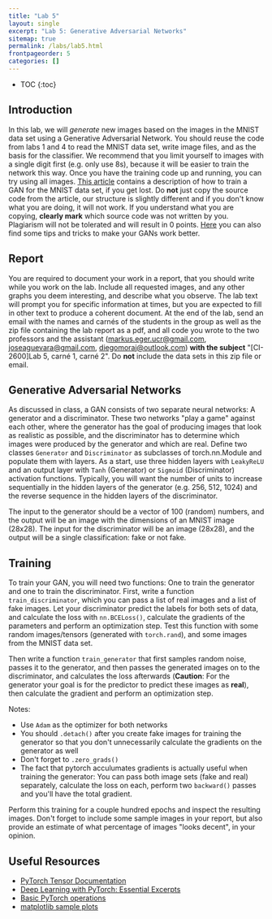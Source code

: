 ```yaml
---
title: "Lab 5"
layout: single
excerpt: "Lab 5: Generative Adversarial Networks"
sitemap: true
permalink: /labs/lab5.html
frontpageorder: 5
categories: []
---
```


* TOC
{:toc}

## Introduction

In this lab, we will *generate* new images based on the images in the MNIST data set using a Generative Adversarial Network. You should reuse the code from labs 1 and 4 to read the MNIST data set, write image files, and 
as the basis for the classifier. We recommend that you limit yourself to images with a single digit first (e.g. only use 8s), because it will be easier to train the network this way. Once you have the training code up and 
running, you can try using all images. [This article](https://medium.com/ai-society/gans-from-scratch-1-a-deep-introduction-with-code-in-pytorch-and-tensorflow-cb03cdcdba0f) contains a description
of how to train a GAN for the MNIST data set, if you get lost. Do **not** just copy the source code from the article, our structure is slightly different and if you don't know what you are doing, it will not work. If you 
understand what you are copying, **clearly mark** which source code was not written by you. Plagiarism will not be tolerated and will result in 0 points. [Here](https://github.com/soumith/ganhacks) you can also find some tips and tricks to make your GANs work better.

## Report

You are required to document your work in a report, that you should write while you work on the lab. Include all requested images, and any other graphs you deem interesting, and describe what you observe. The lab text will 
prompt you for specific information at times, but you are expected to fill in other text to produce a coherent document. At the end of the lab, send an email with the names and carn&eacute;s of the students in the group as well
as the zip file containing the lab report as a pdf, and all code you wrote to the two professors and the assistant ([markus.eger.ucr@gmail.com](mailto:markus.eger.ucr@gmail.com), [joseaguevara@gmail.com](mailto:joseaguevara@gmail.com), [diegomoraj@outlook.com](mailto:diegomoraj@outlook.com)) **with the subject** "\[CI-2600\]Lab 5, carn&eacute; 1, carn&eacute; 2". Do **not** include the data sets in this zip file or email. 

## Generative Adversarial Networks

As discussed in class, a GAN consists of two separate neural networks: A generator and a discriminator. These two networks "play a game" against each other, where
the generator has the goal of producing images that look as realistic as possible, and the discriminator has to determine which images were produced by the
generator and which are real. Define two classes `Generator` and `Discriminator` as subclasses of torch.nn.Module and populate them with layers. As a start, use
three hidden layers with `LeakyReLU` and an output layer with `Tanh` (Generator) or `Sigmoid` (Discriminator) activation functions. Typically, you will want the
number of units to increase sequentially in the hidden layers of the generator (e.g. 256, 512, 1024) and the reverse sequence in the hidden layers of the
discriminator.

The input to the generator should be a vector of 100 (random) numbers, and the output will be an image with the dimensions of an MNIST image (28x28). The input for the discriminator will be an image (28x28), and the 
output will be a single classification: fake or not fake. 

## Training

To train your GAN, you will need two functions: One to train the generator and one to train the discriminator. First, write a function `train_discriminator`,
which you can pass a list of real images and a list of fake images. Let your discriminator predict the labels for both sets of data, and calculate the
loss with `nn.BCELoss()`, calculate the gradients of the parameters and perform an optimization step. Test this function with some random images/tensors (generated with `torch.rand`), and 
some images from the MNIST data set.

Then write a function `train_generator` that first samples random noise, passes it to the generator, and then passes the generated images on to the discriminator, and calculates the loss afterwards (**Caution**: For the generator your goal is for the predictor to predict these images as **real**), then calculate the gradient and perform an optimization step.

Notes:
  - Use `Adam` as the optimizer for both networks
  - You should `.detach()` after you create fake images for training the generator so that you don't unnecessarily calculate the gradients on the generator as well
  - Don't forget to `.zero_grads()`
  - The fact that pytorch acculumates gradients is actually useful when training the generator: You can pass both image sets (fake and real) separately, calculate the loss on each, perform two `backward()` passes and you'll have the total gradient.

Perform this training for a couple hundred epochs and inspect the resulting images. Don't forget to include some sample images in your report, but also provide an estimate of what percentage of images "looks decent", in 
your opinion.


## Useful Resources

 - [PyTorch Tensor Documentation](https://pytorch.org/docs/stable/tensors.html)
 - [Deep Learning with PyTorch: Essential Excerpts](https://pytorch.org/deep-learning-with-pytorch)
 - [Basic PyTorch operations](https://jhui.github.io/2018/02/09/PyTorch-Basic-operations/)
 - [matplotlib sample plots](https://matplotlib.org/3.1.1/tutorials/introductory/sample_plots.html)
